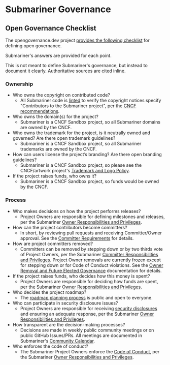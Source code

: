 # Submariner Governance

## Open Governance Checklist

The opengovernance.dev project [provides the following
checklist](https://github.com/opengovernance/opengovernance.dev/blob/master/README.md#checklist) for defining open governance.

Submariner's answers are provided for each point.

This is not meant to define Submariner's governance, but instead to document it clearly. Authoritative sources are cited inline.

### Ownership

* Who owns the copyright on contributed code?
  * All Submariner code is
    [linted](https://github.com/submariner-io/submariner/blob/ed473895ece6dc9be6f9d925a3cfbe441513cf17/.licenserc.json#L22)
    to verify the copyright notices specify "Contributors to the Submariner project", per the
    [CNCF recommendations](https://github.com/cncf/foundation/blob/master/copyright-notices.md#copyright-notices).
* Who owns the domain(s) for the project?
  * Submariner is a CNCF Sandbox project, so all Submariner domains are owned by the CNCF.
* Who owns the trademark for the project, is it neutrally owned and governed? Are there open trademark guidelines?
  * Submariner is a CNCF Sandbox project, so all Submariner trademarks are owned by the CNCF.
* How can users license the project’s branding? Are there open branding guidelines?
  * Submariner is a CNCF Sandbox project, so please see the CNCF/artwork project's
    [Trademark and Logo Policy](https://github.com/cncf/artwork#trademark-and-logo-policy).
* If the project raises funds, who owns it?
  * Submariner is a CNCF Sandbox project, so funds would be owned by the CNCF.

### Process

* Who makes decisions on how the project performs releases?
  * Project Owners are responsible for defining milestones and releases, per the Submariner
    [Owner Responsibilities and Privileges](https://submariner.io/community/contributor-roles/#owner-responsibilities-and-privileges).
* How can the project contributors become committers?
  * In short, by reviewing pull requests and receiving Committer/Owner approval.
    See the [Committer Requirements](https://submariner.io/community/contributor-roles/#committer-requirements) for details.
* How are project committers removed?
  * Committers can be removed by stepping down or by two thirds vote of Project Owners, per the Submariner [Committer Responsibilities and
    Privileges](https://submariner.io/community/contributor-roles/#committer-responsibilities-and-privileges). Project Owner removals are
    currently frozen except for stepping down or for Code of Conduct violations. See the [Owner Removal and Future Elected
    Governance](https://submariner.io/community/contributor-roles/#owner-removal-and-future-elected-governance) documentation for details.
* If the project raises funds, who decides how this money is spent?
  * Project Owners are responsible for deciding how funds are spent, per the Submariner
    [Owner Responsibilities and Privileges](https://submariner.io/community/contributor-roles/#owner-responsibilities-and-privileges).
* Who decides the project roadmap?
  * The [roadmap planning process](https://submariner.io/community/roadmap/#planning-process) is public and open to everyone.
* Who can participate in security disclosure issues?
  * Project Owners are responsible for receiving [security disclosures](https://submariner.io/security.txt) and ensuring an adequate
    response, per the Submariner
    [Owner Responsibilities and Privileges](https://submariner.io/community/contributor-roles/#owner-responsibilities-and-privileges).
* How transparent are the decision-making processes?
  * Decisions are made in weekly public community meetings or on public GitHub Issues/PRs. All meetings are documented in Submariner's
    [Community Calendar](https://submariner.io/community/getting-help/#community-calendar).
* Who enforces the code of conduct?
  * The Submariner Project Owners enforce the [Code of Conduct](https://submariner.io/community/code-of-conduct), per the Submariner
    [Owner Responsibilities and Privileges](https://submariner.io/community/contributor-roles/#owner-responsibilities-and-privileges).
